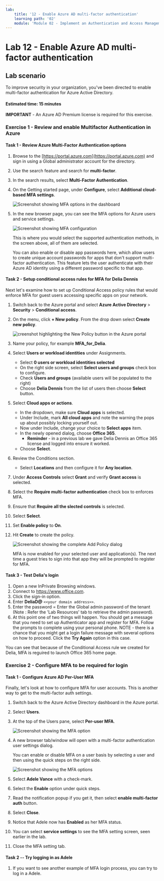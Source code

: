 ```yaml
---
lab:
    title: '12 - Enable Azure AD multi-factor authentication'
    learning path: '02'
    module: 'Module 02 - Implement an Authentication and Access Management Solution'
---
```


# Lab 12 - Enable Azure AD multi-factor authentication

## Lab scenario

To improve security in your organization, you've been directed to enable multi-factor authentication for Azure Active Directory.

#### Estimated time: 15 minutes

**IMPORTANT** - An Azure AD Premium license is required for this exercise.

### Exercise 1 - Review and enable Multifactor Authentication in Azure

#### Task 1 - Review Azure Multi-Factor Authentication options

1. Browse to the [https://portal.azure.com](https://portal.azure.com) and sign in using a Global administrator account for the directory.

2. Use the search feature and search for **multi-factor**.

3. In the search results, select **Multi-Factor Authentication**.

4. On the Getting started page, under **Configure**, select **Additional cloud-based MFA settings**.

    ![Screenshot showing MFA options in the dashboard](./media/lp2-mod1-set-additional-mfa-settings.png)

5. In the new browser page, you can see the MFA options for Azure users and service settings.

    ![Screenshot showing MFA configuration](./media/lp2-mod1-mfa-settings.png)

    This is where you would select the supported authentication methods, in the screen above, all of them are selected.

    You can also enable or disable app passwords here, which allow users to create unique account passwords for apps that don't support multi-factor authentication. This feature lets the user authenticate with their Azure AD identity using a different password specific to that app.

#### Task 2 - Setup conditional access rules for MFA for Delia Dennis

Next let's examine how to set up Conditional Access policy rules that would enforce MFA for guest users accessing specific apps on your network.

1. Switch back to the Azure portal and select **Azure Active Directory** > **Security** > **Conditional access**.

2. On the menu, click **+ New policy**. From the drop down select **Create new policy**.

    ![creenshot highlighting the New Policy button in the Azure portal](./media/lp2-mod1-azure-ad-conditional-access-policy.png)

3. Name your policy, for example **MFA_for_Delia**.

4. Select **Users or workload identities** under Assignments.

    - Select **0 users or workload identities selected**  
    - On the right side screen, select **Select users and groups** check box to configure.
    - Check **Users and groups** (available users will be populated to the right)
    - Choose **Delia Dennis** from the list of users then choose **Select** button.

5. Select **Cloud apps or actions**.

    - In the dropdown, make sure **Cloud apps** is selected.
    - Under Include, mark **All cloud apps** and note the warning the pops up about possibly locking yourself out. 
    - Now under Include, change your choice to **Select apps** item.
    - In the newly opened dialog, choose **Office 365**.
        - **Reminder** - in a previous lab we gave Delia Dennis an Office 365 license and logged into ensure it worked.
    - Choose **Select**.

6. Review the Conditions section.

    - Select **Locations** and then configure it for **Any location**.

7. Under **Access Controls** select **Grant** and verify **Grant access** is selected.

8. Select the **Require multi-factor authentication** check box to enforces MFA.

9. Ensure that **Require all the slected controls** is selected.

10. Select **Select**.

11. Set **Enable policy** to **On**.

12. Hit **Create** to create the policy.

    ![Screenshot showing the complete Add Policy dialog](./media/lp2-mod1-conditional-access-new-policy-complete.png)

    MFA is now enabled for your selected user and application(s). The next time a guest tries to sign into that app they will be prompted to register for MFA.

#### Task 3 - Test Delia's login

1. Open a new InPrivate Browsing windows.
2. Connect to https://www.office.com.
3. Click the sign-in option.
4. Enter **DeliaD@** `<<your domain address>>`.
5. Enter the password = Enter the Global admin password of the tenant (Note : Refer the 'Lab Resources' tab to retrieve the admin password).
6. At this point one of two things will happen.  You should get a message that you need to set up Authenticator app and register for MFA.  Follow the prompts to complete using your personal phone.  NOTE - there is a chance that you might get a login failure message with several options on how to proceed.  Click the **Try Again** option in this case.

You can see that because of the Conditional Access rule we created for Delia, MFA is reguired to launch Office 365 home page.

### Exercise 2 - Configure MFA to be required for login

#### Task 1 - Configure Azure AD Per-User MFA

Finally, let's look at how to configure MFA for user accounts. This is another way to get to the multi-factor auth settings.

1. Switch back to the Azure Active Directory dashboard in the Azure portal.

2. Select **Users**.

3. At the top of the Users pane, select **Per-user MFA**.

    ![Screenshot showing the MFA option](./media/lp2-mod1-users-mfa.png)

4. A new browser tab/window will open with a multi-factor authentication user settings dialog.

    You can enable or disable MFA on a user basis by selecting a user and then using the quick steps on the right side.

    ![Screenshot showing the MFA options](./media/lp2-mod1-mfa-service-settings-and-users.png)

5. Select **Adele Vance** with a check-mark.
6. Select the **Enable** option under quick steps.
7. Read the notification popup if you get it, then select **enable multi-factor auth** button.
8. Select **Close**.
9. Notice that Adele now has **Enabled** as her MFA status.
10. You can select **service settings** to see the MFA setting screen, seen earlier in the lab.
11. Close the MFA setting tab.

#### Task 2 -- Try logging in as Adele

1. If you want to see another example of MFA login process, you can try to log in a Adele.
